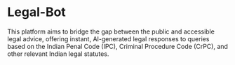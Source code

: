 # Legal-Bot
This platform aims to bridge the gap between the public and accessible legal advice, offering instant, AI-generated legal responses to queries based on the Indian Penal Code (IPC), Criminal Procedure Code (CrPC), and other relevant Indian legal statutes.
